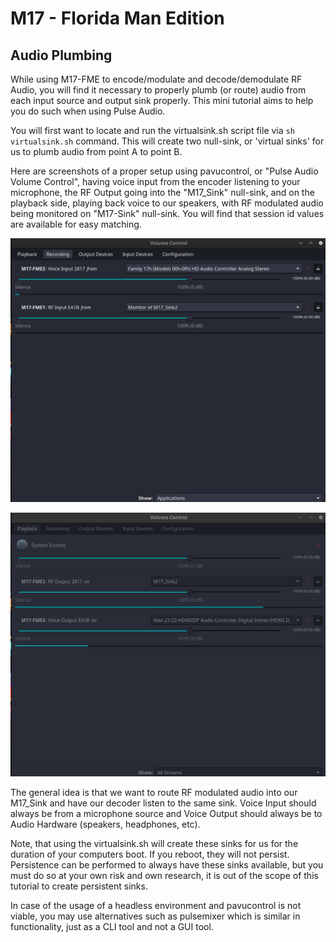 
# M17 - Florida Man Edition

## Audio Plumbing

While using M17-FME to encode/modulate and decode/demodulate RF Audio, you will find it necessary to properly plumb (or route) audio from each input source and output sink properly. This mini tutorial aims to help you do such when using Pulse Audio.

You will first want to locate and run the virtualsink.sh script file via `sh virtualsink.sh` command. This will create two null-sink, or 'virtual sinks' for us to plumb audio from point A to point B. 

Here are screenshots of a proper setup using pavucontrol, or "Pulse Audio Volume Control", having voice input from the encoder listening to your microphone, the RF Output going into the "M17_Sink" null-sink, and on the playback side, playing back voice to our speakers, with RF modulated audio being monitored on "M17-Sink" null-sink. You will find that session id values are available for easy matching.

![Audio 1](https://github.com/lwvmobile/m17-fme/blob/main/pavucontrol_plumbing1.png)

![Audio 2](https://github.com/lwvmobile/m17-fme/blob/main/pavucontrol_plumbing2.png)

The general idea is that we want to route RF modulated audio into our M17_Sink and have our decoder listen to the same sink. Voice Input should always be from a microphone source and Voice Output should always be to Audio Hardware (speakers, headphones, etc).

Note, that using the virtualsink.sh will create these sinks for us for the duration of your computers boot. If you reboot, they will not persist. Persistence can be performed to always have these sinks available, but you must do so at your own risk and own research, it is out of the scope of this tutorial to create persistent sinks.

In case of the usage of a headless environment and pavucontrol is not viable, you may use alternatives such as pulsemixer which is similar in functionality, just as a CLI tool and not a GUI tool.